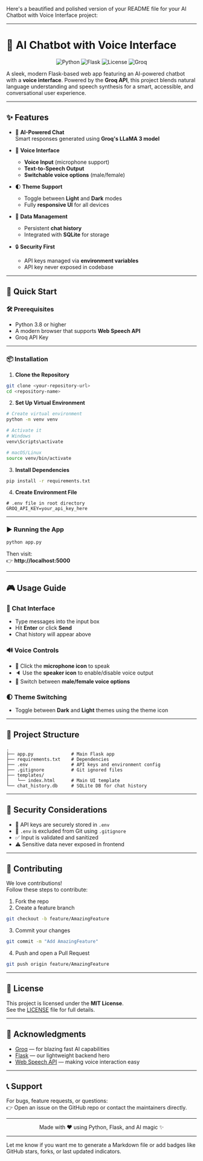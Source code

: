 Here's a beautified and polished version of your README file for your AI Chatbot with Voice Interface project:

---

# 🤖 **AI Chatbot with Voice Interface**

<div align="center">

![Python](https://img.shields.io/badge/python-3.8%2B-blue)
![Flask](https://img.shields.io/badge/flask-3.1.0-green)
![License](https://img.shields.io/badge/license-MIT-yellow)
![Groq](https://img.shields.io/badge/Groq-API-orange)

</div>

A sleek, modern Flask-based web app featuring an AI-powered chatbot with a **voice interface**. Powered by the **Groq API**, this project blends natural language understanding and speech synthesis for a smart, accessible, and conversational user experience.

---

## ✨ **Features**

- 🤖 **AI-Powered Chat**  
  Smart responses generated using **Groq's LLaMA 3 model**

- 🎤 **Voice Interface**  
  - **Voice Input** (microphone support)  
  - **Text-to-Speech Output**  
  - **Switchable voice options** (male/female)

- 🌓 **Theme Support**  
  - Toggle between **Light** and **Dark** modes  
  - Fully **responsive UI** for all devices

- 💾 **Data Management**  
  - Persistent **chat history**  
  - Integrated with **SQLite** for storage

- 🔒 **Security First**  
  - API keys managed via **environment variables**  
  - API key never exposed in codebase  

---

## 🚀 **Quick Start**

### 🛠️ Prerequisites

- Python 3.8 or higher  
- A modern browser that supports **Web Speech API**  
- Groq API Key

---

### 📦 Installation

1. **Clone the Repository**
```bash
git clone <your-repository-url>
cd <repository-name>
```

2. **Set Up Virtual Environment**
```bash
# Create virtual environment
python -m venv venv

# Activate it
# Windows
venv\Scripts\activate

# macOS/Linux
source venv/bin/activate
```

3. **Install Dependencies**
```bash
pip install -r requirements.txt
```

4. **Create Environment File**
```env
# .env file in root directory
GROQ_API_KEY=your_api_key_here
```

---

### ▶️ Running the App

```bash
python app.py
```

Then visit:  
👉 **http://localhost:5000**

---

## 🎮 **Usage Guide**

### 💬 Chat Interface

- Type messages into the input box  
- Hit **Enter** or click **Send**  
- Chat history will appear above

### 🔊 Voice Controls

- 🎤 Click the **microphone icon** to speak  
- 🔈 Use the **speaker icon** to enable/disable voice output  
- 👤 Switch between **male/female voice options**

### 🌓 Theme Switching

- Toggle between **Dark** and **Light** themes using the theme icon

---

## 📁 **Project Structure**

```
.
├── app.py              # Main Flask app
├── requirements.txt    # Dependencies
├── .env                # API keys and environment config
├── .gitignore          # Git ignored files
├── templates/
│   └── index.html      # Main UI template
└── chat_history.db     # SQLite DB for chat history
```

---

## 🔐 **Security Considerations**

- 🔑 API keys are securely stored in `.env`  
- 🚫 `.env` is excluded from Git using `.gitignore`  
- ✅ Input is validated and sanitized  
- ⚠️ Sensitive data never exposed in frontend

---

## 🤝 **Contributing**

We love contributions!  
Follow these steps to contribute:

1. Fork the repo  
2. Create a feature branch  
```bash
git checkout -b feature/AmazingFeature
```
3. Commit your changes  
```bash
git commit -m "Add AmazingFeature"
```
4. Push and open a Pull Request  
```bash
git push origin feature/AmazingFeature
```

---

## 📝 **License**

This project is licensed under the **MIT License**.  
See the [LICENSE](LICENSE) file for full details.

---

## 🙏 **Acknowledgments**

- [Groq](https://groq.com/) — for blazing fast AI capabilities  
- [Flask](https://flask.palletsprojects.com/) — our lightweight backend hero  
- [Web Speech API](https://developer.mozilla.org/en-US/docs/Web/API/Web_Speech_API) — making voice interaction easy

---

## 📞 **Support**

For bugs, feature requests, or questions:  
👉 Open an issue on the GitHub repo or contact the maintainers directly.

---

<div align="center">

Made with ❤️ using Python, Flask, and AI magic ✨

</div>

---

Let me know if you want me to generate a Markdown file or add badges like GitHub stars, forks, or last updated indicators.